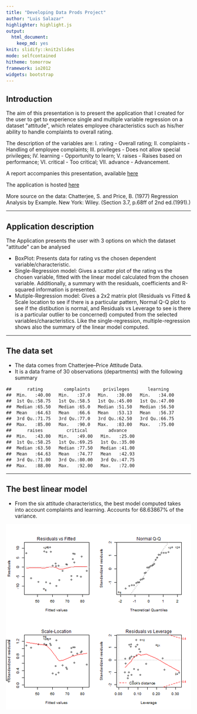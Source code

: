 ```yaml
---
title: "Developing Data Prods Project"
author: "Luis Salazar"
highlighter: highlight.js
output:
  html_document:
    keep_md: yes
knit: slidify::knit2slides
mode: selfcontained
hitheme: tomorrow
framework: io2012
widgets: bootstrap
---
```


## Introduction

The aim of this presentation is to present the application that I created for the user to get to experience single and multiple variable regression on a dataset "attitude", which relates employee characteristics such as his/her ability to handle complaints to overall rating.

The description of the variables are: I. rating - Overall rating; II. complaints - Handling of employee complaints; III. privileges - Does not allow special privileges; IV. learning - Opportunity to learn; V. raises - Raises based on performance; VI. critical - Too critical; VII. advance - Advancement.

A report accompanies this presentation, available [here](http://http://lmsv-mx123.github.io/devdataprod/Report/DocDevDataProdProj.html)

The application is hosted [here](https://lmsv-mx123.shinyapps.io/devdataprodapp)

More source on the data: Chatterjee, S. and Price, B. (1977) Regression Analysis by Example. New York: Wiley. (Section 3.7, p.68ff of 2nd ed.(1991).)

---

## Application description

The Application presents the user with 3 options on which the dataset "attitude" can be analysed

- BoxPlot: Presents data for rating vs the chosen dependent variable/characteristic.
- Single-Regression model: Gives a scatter plot of the rating vs the chosen variable, fitted with the linear model calculated from the chosen variable. Additionally, a summary with the residuals, coefficients and R-squared information is presented.
- Mutiple-Regression model: Gives a 2x2 matrix plot (Residuals vs Fitted & Scale location to see if there is a particular pattern, Normal Q-Q plot to see if the distibution is normal, and Residuals vs Leverage to see is there is a particular outlier to be concerned) computed from the selected variables/characteristics. Like the single-regression, multiple-regression shows also the summary of the linear model computed.

---

## The data set

- The data comes from Chatterjee–Price Attitude Data.
- It is a data frame of 30 observations (departments) with the following summary


```
##      rating        complaints     privileges       learning    
##  Min.   :40.00   Min.   :37.0   Min.   :30.00   Min.   :34.00  
##  1st Qu.:58.75   1st Qu.:58.5   1st Qu.:45.00   1st Qu.:47.00  
##  Median :65.50   Median :65.0   Median :51.50   Median :56.50  
##  Mean   :64.63   Mean   :66.6   Mean   :53.13   Mean   :56.37  
##  3rd Qu.:71.75   3rd Qu.:77.0   3rd Qu.:62.50   3rd Qu.:66.75  
##  Max.   :85.00   Max.   :90.0   Max.   :83.00   Max.   :75.00  
##      raises         critical        advance     
##  Min.   :43.00   Min.   :49.00   Min.   :25.00  
##  1st Qu.:58.25   1st Qu.:69.25   1st Qu.:35.00  
##  Median :63.50   Median :77.50   Median :41.00  
##  Mean   :64.63   Mean   :74.77   Mean   :42.93  
##  3rd Qu.:71.00   3rd Qu.:80.00   3rd Qu.:47.75  
##  Max.   :88.00   Max.   :92.00   Max.   :72.00
```

---

## The best linear model

- From the six attitude characteristics, the best model computed takes into account complaints and learning. Accounts for 68.63867% of the variance.

![plot of chunk unnamed-chunk-2](assets/fig/unnamed-chunk-2-1.png) 
